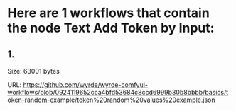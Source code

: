 # Here are 1 workflows that contain the node Text Add Token by Input:

## 1. 

Size: 63001 bytes

URL: https://github.com/wyrde/wyrde-comfyui-workflows/blob/0924119652cca4bfd53684c8ccd6999b30b8bbbb/basics/token-random-example/token%20random%20values%20example.json

